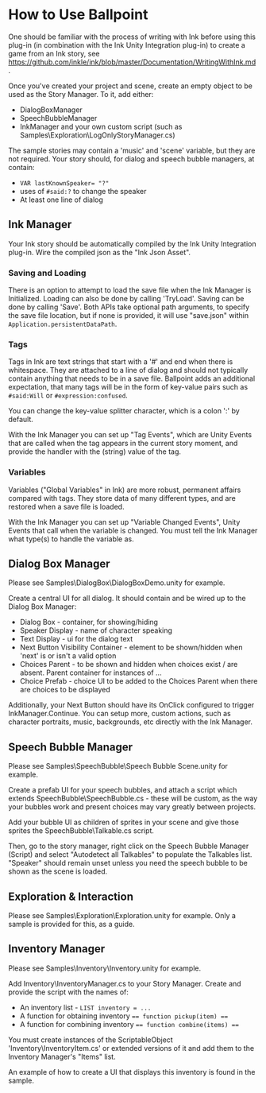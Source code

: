How to Use Ballpoint 
==================

One should be familiar with the process of writing with Ink before using this plug-in (in combination with the Ink Unity Integration plug-in) to create a game from an Ink story, see https://github.com/inkle/ink/blob/master/Documentation/WritingWithInk.md .

Once you've created your project and scene, create an empty object to be used as the Story Manager. To it, add either:

* DialogBoxManager
* SpeechBubbleManager
* InkManager and your own custom script (such as Samples\Exploration\LogOnlyStoryManager.cs)

The sample stories may contain a 'music' and 'scene' variable, but they are not required. Your story should, for dialog and speech bubble managers, at contain:

* `VAR lastKnownSpeaker= "?"`
* uses of `#said:?` to change the speaker
* At least one line of dialog

Ink Manager
---------------------------------

Your Ink story should be automatically compiled by the Ink Unity Integration plug-in. Wire the compiled json as the "Ink Json Asset". 

### Saving and Loading

There is an option to attempt to load the save file when the Ink Manager is Initialized. Loading can also be done by calling 'TryLoad'. Saving can be done by calling 'Save'. Both APIs take optional path arguments, to specify the save file location, but if none is provided, it will use "save.json" within `Application.persistentDataPath`.

### Tags 

Tags in Ink are text strings that start with a '#' and end when there is whitespace. They are attached to a line of dialog and should not typically contain anything that needs to be in a save file. Ballpoint adds an additional expectation, that many tags will be in the form of key-value pairs such as `#said:Will` or `#expression:confused`.

You can change the key-value splitter character, which is a colon ':' by default.

With the Ink Manager you can set up "Tag Events", which are Unity Events that are called when the tag appears in the current story moment, and provide the handler with the (string) value of the tag.

### Variables

Variables ("Global Variables" in Ink) are more robust, permanent affairs compared with tags. They store data of many different types, and are restored when a save file is loaded.

With the Ink Manager you can set up "Variable Changed Events", Unity Events that call when the variable is changed. You must tell the Ink Manager what type(s) to handle the variable as.

Dialog Box Manager
---------------------------------

Please see Samples\DialogBox\DialogBoxDemo.unity for example.

Create a central UI for all dialog. It should contain and be wired up to the Dialog Box Manager:

* Dialog Box - container, for showing/hiding
* Speaker Display - name of character speaking
* Text Display - ui for the dialog text 
* Next Button Visibility Container - element to be shown/hidden when 'next' is or isn't a valid option
* Choices Parent - to be shown and hidden when choices exist / are absent. Parent container for instances of ...
* Choice Prefab - choice UI to be added to the Choices Parent when there are choices to be displayed

Additionally, your Next Button should have its OnClick configured to trigger InkManager.Continue. You can setup more, custom actions, such as character portraits, music, backgrounds, etc directly with the Ink Manager.

Speech Bubble Manager
-------------------------------------------

Please see Samples\SpeechBubble\Speech Bubble Scene.unity for example.

Create a prefab UI for your speech bubbles, and attach a script which extends SpeechBubble\SpeechBubble.cs - these will be custom, as the way your bubbles work and present choices may vary greatly between projects.

Add your bubble UI as children of sprites in your scene and give those sprites the SpeechBubble\Talkable.cs script.

Then, go to the story manager, right click on the Speech Bubble Manager (Script) and select "Autodetect all Talkables" to populate the Talkables list. "Speaker" should remain unset unless you need the speech bubble to be shown as the scene is loaded.

Exploration & Interaction
--------------------------------

Please see Samples\Exploration\Exploration.unity for example. Only a sample is provided for this, as a guide.

Inventory Manager
--------------------------------

Please see Samples\Inventory\Inventory.unity for example.

Add Inventory\InventoryManager.cs to your Story Manager. Create and provide the script with the names of:

* An inventory list - `LIST inventory = ...`
* A function for obtaining inventory `== function pickup(item) ==`
* A function for combining inventory `== function combine(items) ==`

You must create instances of the ScriptableObject 'Inventory\InventoryItem.cs' or extended versions of it and add them to the Inventory Manager's "Items" list.

An example of how to create a UI that displays this inventory is found in the sample.